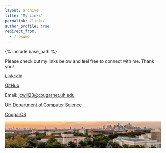 ```yaml
---
layout: archive
title: "My Links"
permalink: /links/
author_profile: true
redirect_from:
  - /resume
---
```


{% include base_path %}

Please check out my links below and feel free to connect with me. Thank you!

[LinkedIn](https://www.linkedin.com/in/jack-williams-3587ab12a/)

[GitHub](https://github.com/jcwill23-uh)

Email: jcwill23@cougarnet.uh.edu

[UH Department of Computer Science](https://www.uh.edu/nsm/computer-science/)

[CougarCS](https://cougarcs.com/)

![UH CAMPUS](/images/university_of_houston_cover.jpg)
